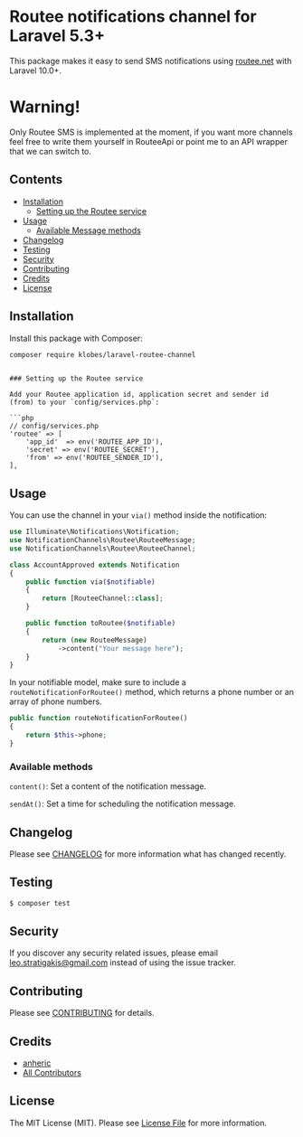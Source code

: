# Routee notifications channel for Laravel 5.3+

This package makes it easy to send SMS notifications using [routee.net](https://www.routee.net) with Laravel 10.0+.

# Warning!
Only Routee SMS is implemented at the moment, if you want more channels feel free to write them yourself in RouteeApi or point me to an API wrapper that we can switch to.

## Contents

- [Installation](#installation)
    - [Setting up the Routee service](#setting-up-the-routee-service)
- [Usage](#usage)
    - [Available Message methods](#available-methods)
- [Changelog](#changelog)
- [Testing](#testing)
- [Security](#security)
- [Contributing](#contributing)
- [Credits](#credits)
- [License](#license)


## Installation

Install this package with Composer:

```bash
composer require klobes/laravel-routee-channel
```


```

### Setting up the Routee service

Add your Routee application id, application secret and sender id (from) to your `config/services.php`:

```php
// config/services.php
'routee' => [
    'app_id'  => env('ROUTEE_APP_ID'),
    'secret' => env('ROUTEE_SECRET'),
    'from' => env('ROUTEE_SENDER_ID'),
],
```
## Usage

You can use the channel in your `via()` method inside the notification:

```php
use Illuminate\Notifications\Notification;
use NotificationChannels\Routee\RouteeMessage;
use NotificationChannels\Routee\RouteeChannel;

class AccountApproved extends Notification
{
    public function via($notifiable)
    {
        return [RouteeChannel::class];
    }

    public function toRoutee($notifiable)
    {
        return (new RouteeMessage)
            ->content("Your message here");
    }
}
```

In your notifiable model, make sure to include a `routeNotificationForRoutee()` method, which returns a phone number
or an array of phone numbers.

```php
public function routeNotificationForRoutee()
{
    return $this->phone;
}
```

### Available methods

`content()`: Set a content of the notification message.

`sendAt()`: Set a time for scheduling the notification message.

## Changelog

Please see [CHANGELOG](CHANGELOG.md) for more information what has changed recently.

## Testing

``` bash
$ composer test
```

## Security

If you discover any security related issues, please email leo.stratigakis@gmail.com instead of using the issue tracker.

## Contributing

Please see [CONTRIBUTING](CONTRIBUTING.md) for details.

## Credits

- [anheric](https://github.com/anheric)
- [All Contributors](../../contributors)

## License

The MIT License (MIT). Please see [License File](LICENSE.md) for more information.
